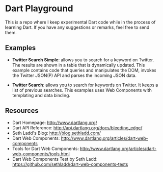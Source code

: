 Dart Playground
===============

This is a repo where I keep experimental Dart code while in the process of learning Dart. If you have any suggestions or remarks, feel free to send them.

Examples
--------

* **Twitter Search Simple**: allows you to search for a keyword on Twitter. The results are shown in a table that is dynamically updated. This example contains code that queries and manipulates the DOM, invokes the Twitter JSON(P) API and parses the incoming JSON data.

* **Twitter Search**: allows you to search for keywords on Twitter. It keeps a list of previous searches. This examples uses Web Components with templating and data binding.

Resources
---------

* Dart Homepage: http://www.dartlang.org/
* Dart API Reference: http://api.dartlang.org/docs/bleeding_edge/
* Seth Ladd's Blog: http://blog.sethladd.com/
* Dart Web Components: http://www.dartlang.org/articles/dart-web-components
* Tools for Dart Web Components: http://www.dartlang.org/articles/dart-web-components/tools.html
* Dart Web Components Test by Seth Ladd: https://github.com/sethladd/dart-web-components-tests